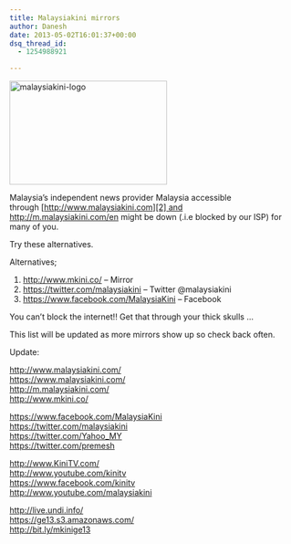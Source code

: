 ```yaml
---
title: Malaysiakini mirrors
author: Danesh
date: 2013-05-02T16:01:37+00:00
dsq_thread_id:
  - 1254988921

---
```

[<img loading="lazy" class="alignnone size-full wp-image-3153" alt="malaysiakini-logo" src="/wp-content/uploads/2013/05/malaysiakini-logo.jpg" width="276" height="182" />][1]

Malaysia&#8217;s independent news provider Malaysia accessible through [http://www.malaysiakini.com][2] and <http://m.malaysiakini.com/en> might be down (.i.e blocked by our ISP) for many of you.

Try these alternatives.

Alternatives;

  1. <http://www.mkini.co/> &#8211; Mirror
  2. <https://twitter.com/malaysiakini> &#8211; Twitter @malaysiakini
  3. <https://www.facebook.com/MalaysiaKini> &#8211; Facebook

You can&#8217;t block the internet!! Get that through your thick skulls &#8230;

This list will be updated as more mirrors show up so check back often.

Update:

<a href="http://www.facebook.com/l.php?u=http%3A%2F%2Fwww.malaysiakini.com%2F&h=yAQEtE7aO&s=1" target="_blank" rel="nofollow nofollow">http://www.malaysiakini.com/</a>  
<a href="http://www.facebook.com/l.php?u=https%3A%2F%2Fwww.malaysiakini.com%2F&h=sAQHD964q&s=1" target="_blank" rel="nofollow nofollow">https://www.malaysiakini.com/</a>  
<a href="http://www.facebook.com/l.php?u=http%3A%2F%2Fm.malaysiakini.com%2F&h=_AQHNncAi&s=1" target="_blank" rel="nofollow nofollow">http://m.malaysiakini.com/</a>  
<a href="http://www.facebook.com/l.php?u=http%3A%2F%2Fwww.mkini.co%2F&h=fAQHpwTNA&s=1" target="_blank" rel="nofollow nofollow">http://www.mkini.co/</a>

<a href="https://www.facebook.com/MalaysiaKini" target="_blank" rel="nofollow">https://www.facebook.com/MalaysiaKini</a>  
<a href="http://www.facebook.com/l.php?u=https%3A%2F%2Ftwitter.com%2Fmalaysiakini&h=8AQG5iL2_&s=1" target="_blank" rel="nofollow nofollow">https://twitter.com/malaysiakini</a>  
<a href="http://www.facebook.com/l.php?u=https%3A%2F%2Ftwitter.com%2FYahoo_MY&h=TAQFGjVPw&s=1" target="_blank" rel="nofollow nofollow">https://twitter.com/Yahoo_MY</a>  
<a href="http://www.facebook.com/l.php?u=https%3A%2F%2Ftwitter.com%2Fpremesh&h=KAQGiN1jm&s=1" target="_blank" rel="nofollow nofollow">https://twitter.com/premesh</a>

<a href="http://www.kinitv.com/" target="_blank" rel="nofollow nofollow">http://www.KiniTV.com/</a>  
<a href="http://www.facebook.com/l.php?u=http%3A%2F%2Fwww.youtube.com%2Fkinitv&h=HAQFss191&s=1" target="_blank" rel="nofollow nofollow">http://www.youtube.com/kinitv</a>  
<a href="https://www.facebook.com/kinitv" target="_blank" rel="nofollow">https://www.facebook.com/kinitv</a>  
<a href="http://www.youtube.com/malaysiakini" target="_blank" rel="nofollow nofollow">http://www.youtube.com/malaysiakini</a>

<a href="http://live.undi.info/" target="_blank" rel="nofollow nofollow">http://live.undi.info/</a>  
<a href="https://ge13.s3.amazonaws.com/" target="_blank" rel="nofollow nofollow">https://ge13.s3.amazonaws.com/</a>  
<a href="http://bit.ly/mkinige13" target="_blank" rel="nofollow nofollow">http://bit.ly/mkinige13</a>

&nbsp;

 [1]: /wp-content/uploads/2013/05/malaysiakini-logo.jpg
 [2]: http://www.malaysiakini.com/
